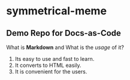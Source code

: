 # symmetrical-meme
## Demo Repo for Docs-as-Code
What is **Markdown** and What is the _usage_ of it?
1. Its easy to use and fast to learn.
1. It converts to HTML easily.
1. It is convenient for the users.
